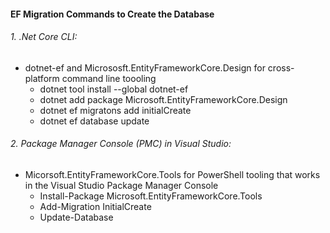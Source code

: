 #### EF Migration Commands to Create the Database
###### 1. .Net Core CLI:
- dotnet-ef and Micrososft.EntityFrameworkCore.Design for cross-platform command line toooling
	- dotnet tool install --global dotnet-ef
	- dotnet add package Microsoft.EntityFrameworkCore.Design
	- dotnet ef  migratons add initialCreate
	- dotnet ef database update

###### 2. Package Manager Console (PMC) in Visual Studio:
- Micorsoft.EntityFrameworkCore.Tools for PowerShell tooling that works in the Visual Studio Package Manager Console
	- Install-Package Microsoft.EntityFrameworkCore.Tools
	- Add-Migration InitialCreate
	- Update-Database